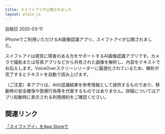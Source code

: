 ```yaml
---
title: スイフトアイが公開されました
layout: plain-ja
---
```

投稿日 2025-03-11

iPhoneでご利用いただけるAI画像認識アプリ、スイフトアイが公開されました。

スイフトアイは視覚に障害のある方をサポートするAI画像認識アプリです。カメラで撮影または写真アプリなどから共有された画像を解析し、内容をテキストでお伝えします。VoiceOverスクリーンリーダーに最適化されているため、解析が完了するとテキストを自動で読み上げます。

（ご注意）本アプリは、AIの認識結果を参考情報として提供するものであり、移動時の安全確保や医療行為等を代替するものではありません。詳細についてはアプリ起動時に表示される利用規約をご確認ください。

## 関連リンク

[「スイフトアイ」をApp Storeで](https://apps.apple.com/jp/app/%E3%82%B9%E3%82%A4%E3%83%95%E3%83%88%E3%82%A2%E3%82%A4/id6742831929)
